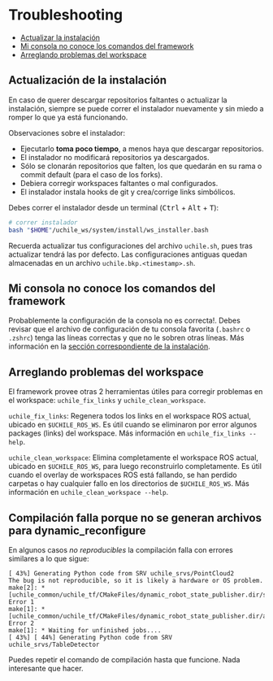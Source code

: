 # Troubleshooting

* [Actualizar la instalación](#actualización-de-la-instalación)
* [Mi consola no conoce los comandos del framework](#mi-consola-no-conoce-los-comandos-del-framework)
* [Arreglando problemas del workspace](#arreglando-problemas-del-workspace)

## Actualización de la instalación

En caso de querer descargar repositorios faltantes o actualizar la instalación, siempre se puede correr el instalador nuevamente y sin miedo a romper lo que ya está funcionando.

Observaciones sobre el instalador:

* Ejecutarlo **toma poco tiempo**, a menos haya que descargar repositorios. 
* El instalador no modificará repositorios ya descargados.
* Sólo se clonarán repositorios que falten, los que quedarán en su rama o commit default (para el caso de los forks).
* Debiera corregir workspaces faltantes o mal configurados.
* El instalador instala hooks de git y crea/corrige links simbólicos.


Debes correr el instalador desde un terminal (<kbd>Ctrl</kbd> + <kbd>Alt</kbd> + <kbd>T</kbd>):

```bash
# correr instalador
bash "$HOME"/uchile_ws/system/install/ws_installer.bash
```

Recuerda actualizar tus configuraciones del archivo `uchile.sh`, pues tras actualizar tendrá las por defecto. Las configuraciones antiguas quedan almacenadas en un archivo `uchile.bkp.<timestamp>.sh`.

## Mi consola no conoce los comandos del framework

Probablemente la configuración de la consola no es correcta!. Debes revisar que el archivo de configuración de tu consola favorita (`.bashrc` o `.zshrc`) tenga las líneas correctas y que no le sobren otras líneas. Más información en la [sección correspondiente de la instalación](https://github.com/uchile-robotics/uchile_system/blob/develop/doc/installation.md#habilitar-workspace-para-uso-en-consola).


## Arreglando problemas del workspace

El framework provee otras 2 herramientas útiles para corregir problemas en el workspace: `uchile_fix_links` y `uchile_clean_workspace`.

`uchile_fix_links`: Regenera todos los links en el workspace ROS actual, ubicado en `$UCHILE_ROS_WS`. Es útil cuando se eliminaron por error algunos packages (links) del workspace. Más información en `uchile_fix_links --help`.

`uchile_clean_workspace`: Elimina completamente el workspace ROS actual, ubicado en `$UCHILE_ROS_WS`, para luego reconstruirlo completamente. Es útil cuando el overlay de workspaces ROS está fallando, se han perdido carpetas o hay cualquier fallo en los directorios de `$UCHILE_ROS_WS`. Más información en `uchile_clean_workspace --help`.


## Compilación falla porque no se generan archivos para dynamic_reconfigure

En algunos casos *no reproducibles* la compilación falla con errores similares a lo que sigue:

```
[ 43%] Generating Python code from SRV uchile_srvs/PointCloud2
The bug is not reproducible, so it is likely a hardware or OS problem.
make[2]: * [uchile_common/uchile_tf/CMakeFiles/dynamic_robot_state_publisher.dir/src/dynamic_robot_state_publisher.cpp.o] Error 1
make[1]: * [uchile_common/uchile_tf/CMakeFiles/dynamic_robot_state_publisher.dir/all] Error 2
make[1]: * Waiting for unfinished jobs....
[ 43%] [ 44%] Generating Python code from SRV uchile_srvs/TableDetector
```

Puedes repetir el comando de compilación hasta que funcione. Nada interesante que hacer.
